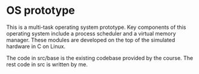 OS prototype
============

This is a multi-task operating system prototype. Key components of this operating system include a process scheduler and a virtual memory manager. These modules are developed on the top of the simulated hardware in C on Linux.

The code in src/base is the existing codebase provided by the course. The rest code in src is written by me.
